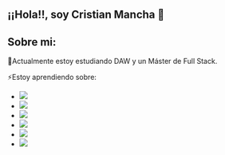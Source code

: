 ## ¡¡Hola!!, soy Cristian Mancha 👋

<h2>Sobre mi:</h2>

<p>🌱Actualmente estoy estudiando DAW y un Máster de Full Stack.</p>
<p>⚡Estoy aprendiendo sobre:</p>
  <ul>
    <li> <img src="https://img.shields.io/badge/-HTML-05122A?style=flat&logo=HTML5"/></li>
    <li> <img src="https://img.shields.io/badge/-CSS-05122A?style=flat&logo=CSS3"/></li>
    <li> <img src="https://img.shields.io/badge/-JavaScript-05122A?style=flat&logo=javascript"/></li>
    <li><img src="https://img.shields.io/badge/-Java-05122A?style=flat&logo=java"/></li>
    <li><img src="https://img.shields.io/badge/-Python-05122A?style=flat&logo=python"/></li>
    <li> <img src="https://img.shields.io/badge/-MySql-05122A?style=flat&logo=mysql"/></li>
  </ul>

   
   
     
   
